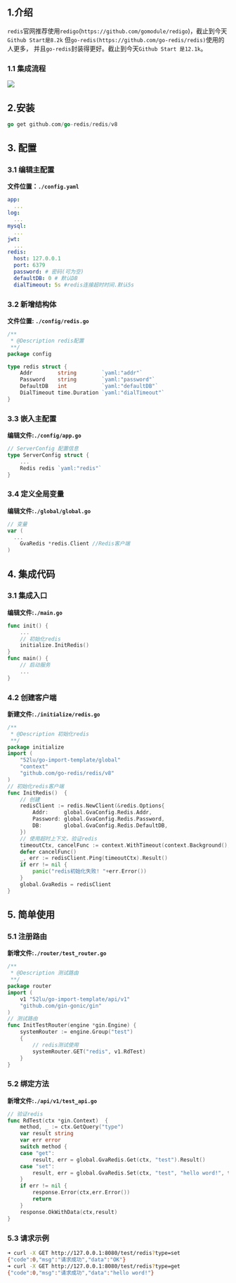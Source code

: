 ## 1.介绍

`redis`官网推荐使用`redigo`(`https://github.com/gomodule/redigo`)，截止到今天`Github Start是8.2k` 但`go-redis(https://github.com/go-redis/redis)`使用的人更多， 并且`go-redis`封装得更好。截止到今天`Github Start 是12.1k`。

### 1.1 集成流程

![](https://gitee.com/QingHui/picGo-img-bed/raw/master/img/20210726160804.png)



## 2.安装

```go
go get github.com/go-redis/redis/v8
```

## 3. 配置

### 3.1 编辑主配置

**文件位置：`./config.yaml`**

```yaml
app:
  ...
log:
  ...
mysql:
  ...
jwt:
  ...
redis:
  host: 127.0.0.1
  port: 6379
  password: # 密码(可为空)
  defaultDB: 0 # 默认DB
  dialTimeout: 5s #redis连接超时时间.默认5s
```

### 3.2 新增结构体

**文件位置:  `./config/redis.go`**

```go
/**
 * @Description redis配置
 **/
package config

type redis struct {
	Addr        string        `yaml:"addr"`
	Password    string        `yaml:"password"`
	DefaultDB   int           `yaml:"defaultDB"`
	DialTimeout time.Duration `yaml:"dialTimeout"`
}
```

### 3.3 嵌入主配置

**编辑文件:`./config/app.go`**

```go
// ServerConfig 配置信息
type ServerConfig struct {
	...
	Redis redis `yaml:"redis"`
}
```

### 3.4 定义全局变量

**编辑文件:`./global/global.go`**

```go
// 变量
var (
  ...
	GvaRedis *redis.Client //Redis客户端
)
```

## 4. 集成代码


### 3.1  集成入口

**编辑文件:`./main.go`**

```go
func init() {
	...
	// 初始化redis
	initialize.InitRedis()
}
func main() {
	// 启动服务
	...
}
```


### 4.2 创建客户端

**新建文件:`./initialize/redis.go`**

```go
/**
 * @Description 初始化redis
 **/
package initialize
import (
	"52lu/go-import-template/global"
	"context"
	"github.com/go-redis/redis/v8"
)
// 初始化redis客户端
func InitRedis()  {
	// 创建
	redisClient := redis.NewClient(&redis.Options{
		Addr:     global.GvaConfig.Redis.Addr,
		Password: global.GvaConfig.Redis.Password,
		DB:       global.GvaConfig.Redis.DefaultDB,
	})
	// 使用超时上下文，验证redis
	timeoutCtx, cancelFunc := context.WithTimeout(context.Background(), global.GvaConfig.Redis.DialTimeout)
	defer cancelFunc()
	_, err := redisClient.Ping(timeoutCtx).Result()
	if err != nil {
		panic("redis初始化失败! "+err.Error())
	}
	global.GvaRedis = redisClient
}
```

## 5. 简单使用

### 5.1 注册路由

**新增文件:`./router/test_router.go`**

```go
/**
 * @Description 测试路由
 **/
package router
import (
	v1 "52lu/go-import-template/api/v1"
	"github.com/gin-gonic/gin"
)
// 测试路由
func InitTestRouter(engine *gin.Engine) {
	systemRouter := engine.Group("test")
	{
		// redis测试使用
		systemRouter.GET("redis", v1.RdTest)
	}
}
```

### 5.2 绑定方法

**新增文件:`./api/v1/test_api.go`**

```go
// 验证redis
func RdTest(ctx *gin.Context)  {
	method, _ := ctx.GetQuery("type")
	var result string
	var err error
	switch method {
	case "get":
		result, err = global.GvaRedis.Get(ctx, "test").Result()
	case "set":
		result, err = global.GvaRedis.Set(ctx, "test", "hello word!", time.Hour).Result()
	}
	if err != nil {
		response.Error(ctx,err.Error())
		return
	}
	response.OkWithData(ctx,result)
}
```

### 5.3 请求示例

```bash
➜ curl -X GET http://127.0.0.1:8080/test/redis?type=set
{"code":0,"msg":"请求成功","data":"OK"}
➜ curl -X GET http://127.0.0.1:8080/test/redis?type=get
{"code":0,"msg":"请求成功","data":"hello word!"}
```

